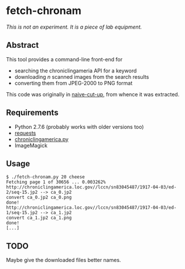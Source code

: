 fetch-chronam
=============

_This is not an experiment.  It is a piece of lab equipment._

Abstract
--------

This tool provides a command-line front-end for

*   searching the chroniclingameria API for a keyword
*   downloading _n_ scanned images from the search results
*   converting them from JPEG-2000 to PNG format

This code was originally in [naive-cut-up](../naive-cut-up/), from whence it
was extracted.

Requirements
------------

*   Python 2.7.6 (probably works with older versions too)
*   [requests](http://docs.python-requests.org/)
*   [chroniclingamerica.py](https://github.com/hugovk/chroniclingamerica.py)
*   ImageMagick

Usage
-----

    $ ./fetch-chronam.py 20 cheese
    Fetching page 1 of 30656 ... 0.003262%
    http://chroniclingamerica.loc.gov//lccn/sn83045487/1917-04-03/ed-2/seq-15.jp2 --> ca_0.jp2
    convert ca_0.jp2 ca_0.png
    done!
    http://chroniclingamerica.loc.gov//lccn/sn83045487/1917-04-03/ed-1/seq-15.jp2 --> ca_1.jp2
    convert ca_1.jp2 ca_1.png
    done!
    [...]

TODO
----

Maybe give the downloaded files better names.
